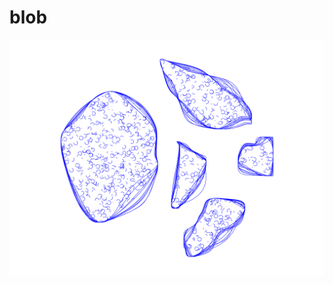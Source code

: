 # blob

<img src="https://github.com/shivaPeri/shapely-demos/blob/main/blob/output/blob_liked_3.svg"/>
